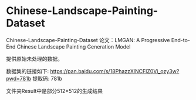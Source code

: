 # Chinese-Landscape-Painting-Dataset

Chinese-Landscape-Painting-Dataset
论文：LMGAN: A Progressive End-to-End Chinese Landscape Painting Generation Model

提供原始未处理的数据。

数据集的链接如下: https://pan.baidu.com/s/18PhazzXlNCFlZ0Vi_ozy3w?pwd=781b 提取码: 781b

文件夹Result中是部分512*512的生成结果
